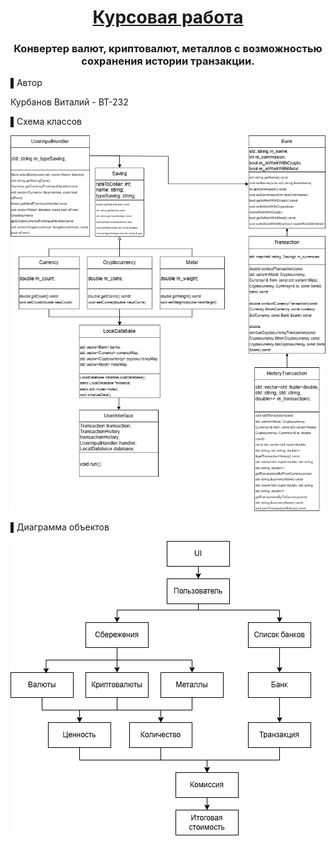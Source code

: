 <h1 align="center"><a href="https://daniilshat.ru/" target="_blank">Курсовая работа</a> 
<h3 align="center">Конвертер валют, криптовалют, металлов с возможностью сохранения истории транзакции.</h3>

▌Автор

Курбанов Виталий - ВТ-232

▌Схема классов

<img src="/img/class-diagram/class-diagram.png"/>

▌Диаграмма объектов

<img src="/img/object-diagram/object-diagram.png"/>
